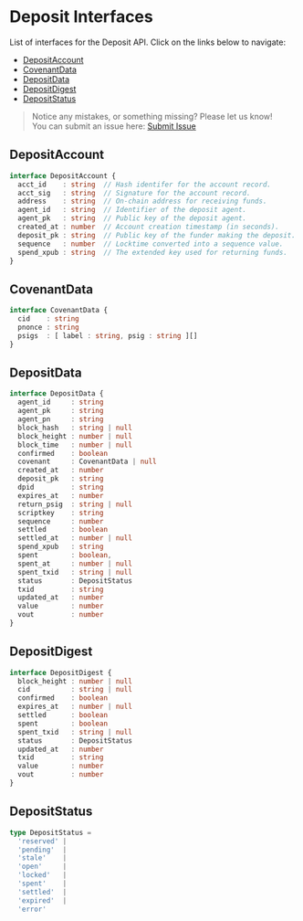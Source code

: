 # Deposit Interfaces

List of interfaces for the Deposit API. Click on the links below to navigate:

- [DepositAccount](#depositaccount)  
- [CovenantData](#covenantdata)  
- [DepositData](#depositdata)  
- [DepositDigest](#depositdigest)  
- [DepositStatus](#depositstatus)  

> Notice any mistakes, or something missing? Please let us know!  
> You can submit an issue here: [Submit Issue](https://github.com/BitEscrow/escrow-core/issues/new/choose)

## DepositAccount

```ts
interface DepositAccount {
  acct_id    : string  // Hash identifer for the account record.
  acct_sig   : string  // Signature for the account record.
  address    : string  // On-chain address for receiving funds.
  agent_id   : string  // Identifier of the deposit agent.
  agent_pk   : string  // Public key of the deposit agent.
  created_at : number  // Account creation timestamp (in seconds).
  deposit_pk : string  // Public key of the funder making the deposit.
  sequence   : number  // Locktime converted into a sequence value.
  spend_xpub : string  // The extended key used for returning funds.
}
```

## CovenantData

```ts
interface CovenantData {
  cid    : string
  pnonce : string
  psigs  : [ label : string, psig : string ][]
}
```

## DepositData

```ts
interface DepositData {
  agent_id     : string
  agent_pk     : string
  agent_pn     : string
  block_hash   : string | null
  block_height : number | null
  block_time   : number | null
  confirmed    : boolean
  covenant     : CovenantData | null
  created_at   : number
  deposit_pk   : string
  dpid         : string
  expires_at   : number
  return_psig  : string | null
  scriptkey    : string
  sequence     : number
  settled      : boolean
  settled_at   : number | null
  spend_xpub   : string
  spent        : boolean,
  spent_at     : number | null
  spent_txid   : string | null
  status       : DepositStatus
  txid         : string
  updated_at   : number
  value        : number
  vout         : number
}
```

## DepositDigest

```ts
interface DepositDigest {
  block_height : number | null
  cid          : string | null
  confirmed    : boolean
  expires_at   : number | null
  settled      : boolean
  spent        : boolean
  spent_txid   : string | null
  status       : DepositStatus
  updated_at   : number
  txid         : string
  value        : number
  vout         : number
}
```

## DepositStatus

```ts
type DepositStatus = 
  'reserved' | 
  'pending'  | 
  'stale'    | 
  'open'     | 
  'locked'   | 
  'spent'    | 
  'settled'  | 
  'expired'  | 
  'error'
```
